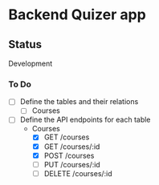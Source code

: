 # Backend Quizer app

## Status
Development

### To Do
- [ ] Define the tables and their relations
  - [ ] Courses
- [ ] Define the API endpoints for each table
  - Courses
    - [x] GET /courses
    - [X] GET /courses/:id
    - [x] POST /courses
    - [ ] PUT /courses/:id
    - [ ] DELETE /courses/:id
